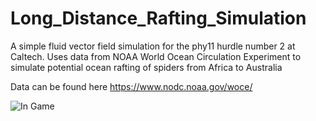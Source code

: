 # Long_Distance_Rafting_Simulation

A simple fluid vector field simulation for the phy11 hurdle number 2 at Caltech. Uses data from NOAA World Ocean Circulation Experiment to simulate potential ocean rafting of spiders from Africa to Australia

Data can be found here
https://www.nodc.noaa.gov/woce/


![In Game](https://raw.github.com/HSQ8/Long_Distance_Rafting_Simulation/master/Images/473.PNG)
